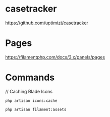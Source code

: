 # casetracker

https://github.com/uptimizt/casetracker

# Pages 

https://filamentphp.com/docs/3.x/panels/pages 

# Commands 

// Caching Blade Icons
```
php artisan icons:cache
```


```
php artisan filament:assets
```

